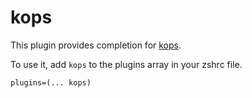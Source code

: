 # kops

This plugin provides completion for [kops](https://github.com/kubernetes/kops).

To use it, add `kops` to the plugins array in your zshrc file.

```
plugins=(... kops)
```
